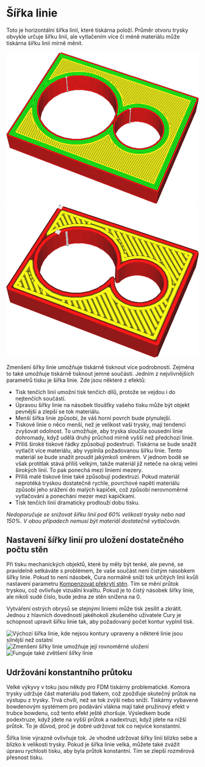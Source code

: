 Šířka linie
====
Toto je horizontální šířka linií, které tiskárna položí. Průměr otvoru trysky obvykle určuje šířku linií, ale vytlačením více či méně materiálu může tiskárna šířku linií mírně měnit.

![Velmi tenké linie](../../../articles/images/line_width_small.png)
![Velmi široké linie](../../../articles/images/line_width_large.png)

Zmenšení šířky linie umožňuje tiskárně tisknout více podrobností. Zejména to také umožňuje tiskárně tisknout jemné součásti. Jedním z nejvlivnějších parametrů tisku je šířka linie. Zde jsou některé z efektů:
* Tisk tenčích linií umožní tisk tenčích dílů, protože se vejdou i do nejtenčích součástí.
* Úpravou šířky linie na násobek tloušťky vašeho tisku může být objekt pevnější a zlepší se tok materiálu.
* Menší šířka linie způsobí, že váš horní povrch bude plynulejší.
* Tiskové linie o něco menší, než je velikost vaší trysky, mají tendenci zvyšovat odolnost. To umožňuje, aby tryska sloučila sousední linie dohromady, když udělá druhý průchod mírně vyšší než předchozí linie.
* Příliš široké tiskové řádky způsobují podextruzi. Tiskárna se bude snažit vytlačit více materiálu, aby vyplnila požadovanou šířku linie. Tento materiál se bude snažit proudit jakýmkoli směrem. V jednom bodě se však protitlak stává příliš velkým, takže materiál již neteče na okraj velmi širokých linií. To pak ponechá mezi liniemi mezery.
* Příliš malé tiskové linie také způsobují podextruzi. Pokud materiál neprotéká tryskou dostatečně rychle, povrchové napětí materiálu způsobí jeho srážení do malých kapiček, což způsobí nerovnoměrné vytlačování a ponechání mezer mezi kapičkami.
* Tisk tenčích linií dramaticky prodlouží dobu tisku.

*Nedoporučuje se snižovat šířku linií pod 60% velikosti trysky nebo nad 150%. V obou případech nemusí být materiál dostatečně vytlačován.*

Nastavení šířky linií pro uložení dostatečného počtu stěn
----
Při tisku mechanických objektů, které by měly být tenké, ale pevné, se pravidelně setkáváte s problémem, že vaše součást není čistým násobkem šířky linie. Pokud to není násobek, Cura normálně sníží tok určitých linií kvůli nastavení parametru [Kompenzovat překrytí stěn](../shell/travel_compensate_overlapping_walls_enabled.md). Tím se mění průtok tryskou, což ovlivňuje vizuální kvalitu. Pokud je to čistý násobek šířky linie, ale nikoli sudé číslo, bude jedna ze stěn snížena na 0.

Vytváření ostrých obrysů se stejnými liniemi může tisk zesílit a zkrátit. Jednou z hlavních dovedností jakéhokoli zkušeného uživatele Cury je schopnost upravit šířku linie tak, aby požadovaný počet kontur vyplnil tisk.

![Výchozí šířka linie, kde nejsou kontury upraveny a některé linie jsou silnější než ostatní](../../../articles/images/line_width_fit_bad.png)
![Zmenšení šířky linie umožňuje její rovnoměrné uložení](../../../articles/images/line_width_fit_good_small.png)
![Funguje také zvětšení šířky linie](../../../articles/images/line_width_fit_good_large.png)

Udržování konstantního průtoku
----
Velké výkyvy v toku jsou někdy pro FDM tiskárny problematické. Komora trysky udržuje část materiálu pod tlakem, což zpožďuje skutečný průtok na výstupu z trysky. Trvá chvíli, než se tok zvýší nebo sníží. Tiskárny vybavené bowdenovým systémem pro podávání vlákna mají také pružinový efekt v trubce bowdenu, což tento efekt ještě zhoršuje. Výsledkem bude podextruze, když jdete na vyšší průtok a nadextruzi, když jdete na nižší průtok. To je důvod, proč je dobré udržovat tok co nejvíce konstantní.

Šířka linie výrazně ovlivňuje tok. Je vhodné udržovat šířky linií blízko sebe a blízko k velikosti trysky. Pokud je šířka linie velká, můžete také zvážit úpravu rychlosti tisku, aby byla průtok konstantní. Tím se zlepší rozměrová přesnost tisku.
